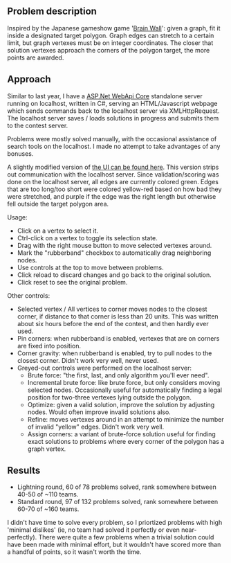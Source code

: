 ## Problem description

Inspired by the Japanese gameshow game '[Brain Wall](https://en.wikipedia.org/wiki/Brain_Wall)': given a graph, fit it inside 
a designated target polygon. Graph edges can stretch to a certain limit, but graph vertexes must be on integer coordinates. The 
closer that solution vertexes approach the corners of the polygon target, the more points are awarded.

## Approach

Similar to last year, I have a [ASP.Net WebApi Core](https://docs.microsoft.com/en-us/aspnet/core/web-api/?view=aspnetcore-5.0) 
standalone server running on localhost, written in C#, serving an HTML/Javascript webpage which sends commands back 
to the localhost server via XMLHttpRequest.  The localhost server saves / loads solutions in progress and submits
them to the contest server.

Problems were mostly solved manually, with the occasional assistance of search tools on the localhost. I made no attempt
to take advantages of any bonuses.

A slightly modified version of [the UI can be found here](https://cashto.github.io/icfp2021/index.html). This version
strips out communication with the localhost server. Since validation/scoring was done on the localhost server, all edges are 
currently colored green. Edges that are too long/too short were colored yellow-red based on how bad they were
stretched, and purple if the edge was the right length but otherwise fell outside the target polygon area.

Usage:

* Click on a vertex to select it.
* Ctrl-click on a vertex to toggle its selection state.
* Drag with the right mouse button to move selected vertexes around.
* Mark the "rubberband" checkbox to automatically drag neighboring nodes.
* Use controls at the top to move between problems.
* Click reload to discard changes and go back to the original solution.
* Click reset to see the original problem.

Other controls:

* Selected vertex / All vertices to corner moves nodes to the closest corner, if distance 
to that corner is less than 20 units.  This was written about six hours before the end of the contest, 
and then hardly ever used.
* Pin corners: when rubberband is enabled, vertexes that are on corners are fixed into position.
* Corner gravity: when rubberband is enabled, try to pull nodes to the closest corner. Didn't work very well, never used.
* Greyed-out controls were performed on the localhost server:
    * Brute force: "the first, last, and only algorithm you'll ever need".
    * Incremental brute force: like brute force, but only considers moving selected nodes.  Occasionally useful 
      for automatically finding a legal position for two-three vertexes lying outside the polygon.
    * Optimize: given a valid solution, improve the solution by adjusting nodes.  Would often improve invalid solutions also.
    * Refine: moves vertexes around in an attempt to minimize the number of invalid "yellow" edges. Didn't work very well.
    * Assign corners: a variant of brute-force solution useful for finding exact solutions to problems where every corner of
      the polygon has a graph vertex.

## Results

* Lightning round, 60 of 78 problems solved, rank somewhere between 40-50 of ~110 teams.
* Standard round, 97 of 132 problems solved, rank somewhere between 60-70 of ~160 teams.

I didn't have time to solve every problem, so I priortized problems with high 'minimal dislikes' (ie, no team had
solved it perfectly or even near-perfectly).  There were quite a few problems when a trivial solution could have 
been made with minimal effort, but it wouldn't have scored more than a handful of points, so it wasn't worth the time.
